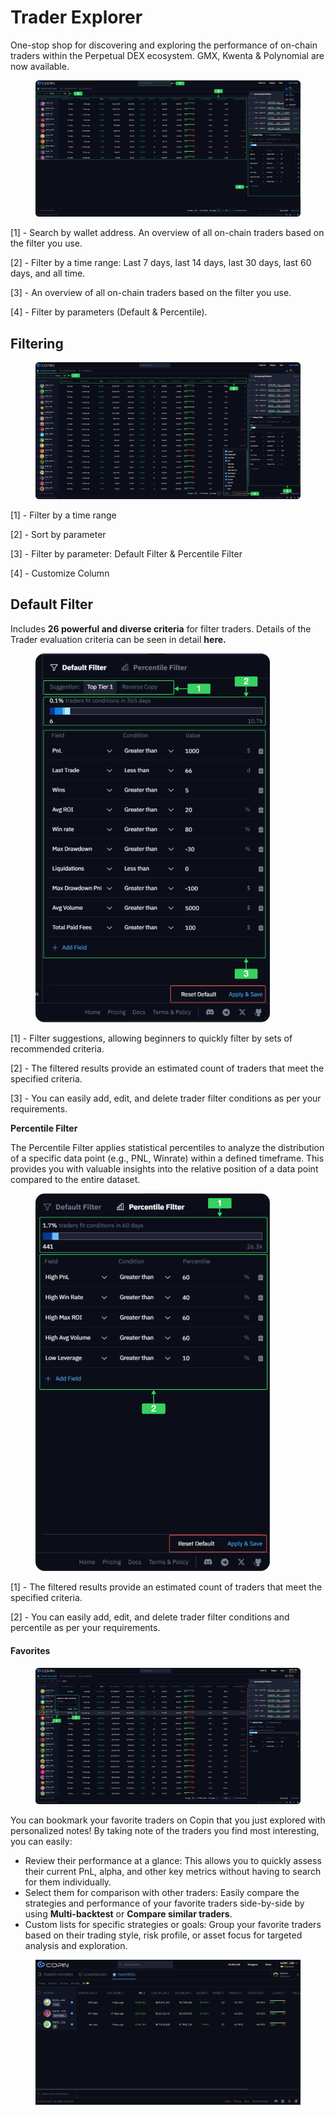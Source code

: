 # Trader Explorer

One-stop shop for discovering and exploring the performance of on-chain traders within the Perpetual DEX ecosystem. GMX, Kwenta & Polynomial are now available.

<figure><img src="../.gitbook/assets/image (39).png" alt=""><figcaption></figcaption></figure>

\[1] - Search by wallet address. An overview of all on-chain traders based on the filter you use.&#x20;

\[2] - Filter by a time range: Last 7 days, last 14 days, last 30 days, last 60 days, and all time.&#x20;

\[3] - An overview of all on-chain traders based on the filter you use.&#x20;

\[4] - Filter by parameters (Default & Percentile).

## Filtering

<figure><img src="../.gitbook/assets/image (10).png" alt=""><figcaption></figcaption></figure>

\[1] - Filter by a time range

\[2] - Sort by parameter

\[3] - Filter by parameter: Default Filter & Percentile Filter

\[4] - Customize Column

## **Default Filter**

Includes **26 powerful and diverse criteria** for filter traders. Details of the Trader evaluation criteria can be seen in detail **here.**

<figure><img src="../.gitbook/assets/image (1) (1) (1).png" alt="" width="375"><figcaption></figcaption></figure>

\[1] - Filter suggestions, allowing beginners to quickly filter by sets of recommended criteria.

\[2] - The filtered results provide an estimated count of traders that meet the specified criteria.

\[3] - You can easily add, edit, and delete trader filter conditions as per your requirements.

**Percentile Filter**

The Percentile Filter applies statistical percentiles to analyze the distribution of a specific data point (e.g., PNL, Winrate) within a defined timeframe. This provides you with valuable insights into the relative position of a data point compared to the entire dataset.

<figure><img src="../.gitbook/assets/image (3) (1).png" alt="" width="375"><figcaption></figcaption></figure>

\[1] - The filtered results provide an estimated count of traders that meet the specified criteria.

\[2] - You can easily add, edit, and delete trader filter conditions and percentile as per your requirements.

#### Favorites

<figure><img src="../.gitbook/assets/image (4) (1).png" alt=""><figcaption></figcaption></figure>

You can bookmark your favorite traders on Copin that you just explored with personalized notes! By taking note of the traders you find most interesting, you can easily:

* Review their performance at a glance: This allows you to quickly assess their current PnL, alpha, and other key metrics without having to search for them individually.
* Select them for comparison with other traders: Easily compare the strategies and performance of your favorite traders side-by-side by using **Multi-backtest** or **Compare similar traders**.
* Custom lists for specific strategies or goals: Group your favorite traders based on their trading style, risk profile, or asset focus for targeted analysis and exploration.

<figure><img src="../.gitbook/assets/image (5) (1).png" alt=""><figcaption></figcaption></figure>

